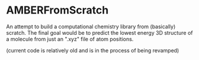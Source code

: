 # AMBERFromScratch
An attempt to build a computational chemistry library from (basically) scratch. The final goal would be to predict the lowest energy 3D structure of a molecule from just an ".xyz" file of atom positions.

(current code is relatively old and is in the process of being revamped)
